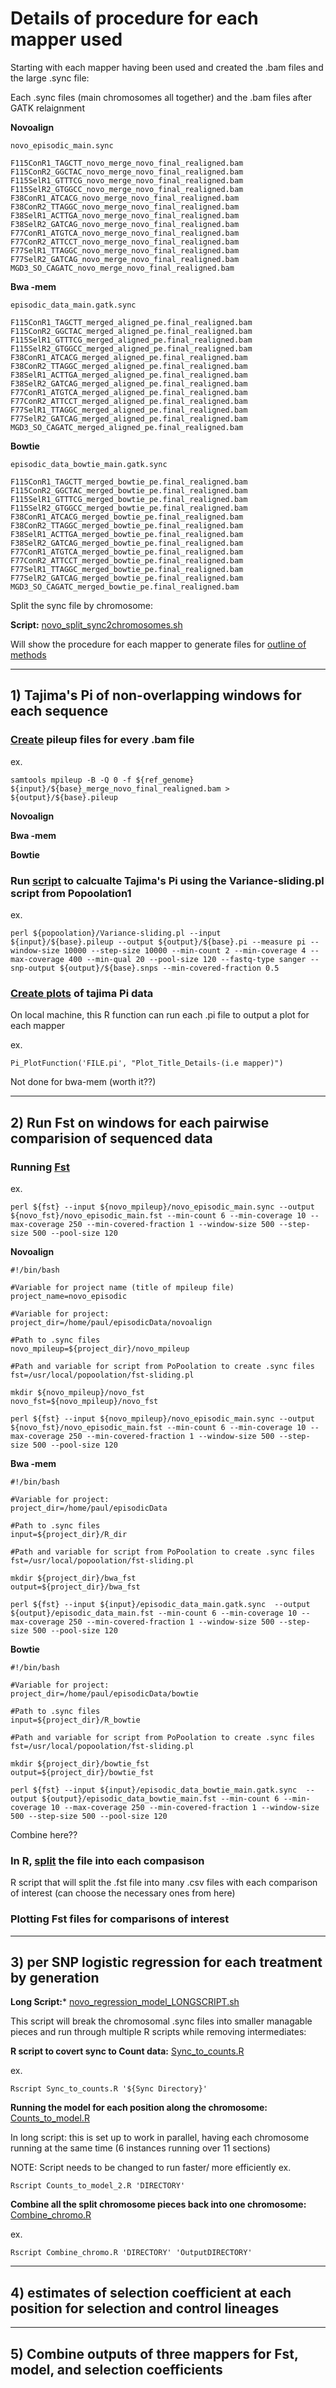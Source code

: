 # Details of procedure for each mapper used

Starting with each mapper having been used and created the .bam files and the large .sync file:

Each .sync files (main chromosomes all together) and the .bam files after GATK relaignment

**Novoalign**
```
novo_episodic_main.sync
```
```
F115ConR1_TAGCTT_novo_merge_novo_final_realigned.bam
F115ConR2_GGCTAC_novo_merge_novo_final_realigned.bam
F115SelR1_GTTTCG_novo_merge_novo_final_realigned.bam
F115SelR2_GTGGCC_novo_merge_novo_final_realigned.bam
F38ConR1_ATCACG_novo_merge_novo_final_realigned.bam
F38ConR2_TTAGGC_novo_merge_novo_final_realigned.bam
F38SelR1_ACTTGA_novo_merge_novo_final_realigned.bam
F38SelR2_GATCAG_novo_merge_novo_final_realigned.bam
F77ConR1_ATGTCA_novo_merge_novo_final_realigned.bam
F77ConR2_ATTCCT_novo_merge_novo_final_realigned.bam
F77SelR1_TTAGGC_novo_merge_novo_final_realigned.bam
F77SelR2_GATCAG_novo_merge_novo_final_realigned.bam
MGD3_SO_CAGATC_novo_merge_novo_final_realigned.bam
```

**Bwa -mem**
```
episodic_data_main.gatk.sync
```
```
F115ConR1_TAGCTT_merged_aligned_pe.final_realigned.bam
F115ConR2_GGCTAC_merged_aligned_pe.final_realigned.bam
F115SelR1_GTTTCG_merged_aligned_pe.final_realigned.bam
F115SelR2_GTGGCC_merged_aligned_pe.final_realigned.bam
F38ConR1_ATCACG_merged_aligned_pe.final_realigned.bam
F38ConR2_TTAGGC_merged_aligned_pe.final_realigned.bam
F38SelR1_ACTTGA_merged_aligned_pe.final_realigned.bam
F38SelR2_GATCAG_merged_aligned_pe.final_realigned.bam
F77ConR1_ATGTCA_merged_aligned_pe.final_realigned.bam
F77ConR2_ATTCCT_merged_aligned_pe.final_realigned.bam
F77SelR1_TTAGGC_merged_aligned_pe.final_realigned.bam
F77SelR2_GATCAG_merged_aligned_pe.final_realigned.bam
MGD3_SO_CAGATC_merged_aligned_pe.final_realigned.bam
```

**Bowtie**

```
episodic_data_bowtie_main.gatk.sync 
```
```
F115ConR1_TAGCTT_merged_bowtie_pe.final_realigned.bam
F115ConR2_GGCTAC_merged_bowtie_pe.final_realigned.bam
F115SelR1_GTTTCG_merged_bowtie_pe.final_realigned.bam
F115SelR2_GTGGCC_merged_bowtie_pe.final_realigned.bam
F38ConR1_ATCACG_merged_bowtie_pe.final_realigned.bam
F38ConR2_TTAGGC_merged_bowtie_pe.final_realigned.bam
F38SelR1_ACTTGA_merged_bowtie_pe.final_realigned.bam
F38SelR2_GATCAG_merged_bowtie_pe.final_realigned.bam
F77ConR1_ATGTCA_merged_bowtie_pe.final_realigned.bam
F77ConR2_ATTCCT_merged_bowtie_pe.final_realigned.bam
F77SelR1_TTAGGC_merged_bowtie_pe.final_realigned.bam
F77SelR2_GATCAG_merged_bowtie_pe.final_realigned.bam
MGD3_SO_CAGATC_merged_bowtie_pe.final_realigned.bam
```

Split the sync file by chromosome:

**Script:** [novo_split_sync2chromosomes.sh](https://github.com/PaulKnoops/episodicSequenceData/blob/master/Analysis_after_sync_2018_scripts/novo_split_sync2chromosomes.sh)

Will show the procedure for each mapper to generate files for [outline of methods](https://github.com/PaulKnoops/episodicSequenceData/blob/master/Analysis_after_sync_2018.md)

_______________________________________________________________________________________

## 1) Tajima's Pi of non-overlapping windows for each sequence

### [Create](https://github.com/PaulKnoops/episodicSequenceData/blob/master/Analysis_after_sync_2018_scripts/novo_Pi_pileups.sh) pileup files for every .bam file

ex.
```
samtools mpileup -B -Q 0 -f ${ref_genome} ${input}/${base}_merge_novo_final_realigned.bam > ${output}/${base}.pileup
```

**Novoalign**

**Bwa -mem**

**Bowtie**


### Run [script](https://github.com/PaulKnoops/episodicSequenceData/blob/master/Analysis_after_sync_2018_scripts/novo_tajima_pi.sh) to calcualte Tajima's Pi using the Variance-sliding.pl script from Popoolation1

ex. 
```
perl ${popoolation}/Variance-sliding.pl --input ${input}/${base}.pileup --output ${output}/${base}.pi --measure pi --window-size 10000 --step-size 10000 --min-count 2 --min-coverage 4 --max-coverage 400 --min-qual 20 --pool-size 120 --fastq-type sanger --snp-output ${output}/${base}.snps --min-covered-fraction 0.5
```


### [Create plots](https://github.com/PaulKnoops/episodicSequenceData/blob/master/Analysis_after_sync_2018_scripts/Pi_PlotFunction.R) of tajima Pi data

On local machine, this R function can run each .pi file to output a plot for each mapper

ex. 
```
Pi_PlotFunction('FILE.pi', "Plot_Title_Details-(i.e mapper)")
```

Not done for bwa-mem (worth it??)
_______________________________________________________________________________________

## 2) Run Fst on windows for each pairwise comparision of sequenced data

### Running [Fst](https://github.com/PaulKnoops/episodicSequenceData/blob/master/Analysis_after_sync_2018_scripts/Novo_Fst.sh)

ex.
```
perl ${fst} --input ${novo_mpileup}/novo_episodic_main.sync --output ${novo_fst}/novo_episodic_main.fst --min-count 6 --min-coverage 10 --max-coverage 250 --min-covered-fraction 1 --window-size 500 --step-size 500 --pool-size 120
```
**Novoalign**

```
#!/bin/bash

#Variable for project name (title of mpileup file)
project_name=novo_episodic

#Variable for project:
project_dir=/home/paul/episodicData/novoalign

#Path to .sync files
novo_mpileup=${project_dir}/novo_mpileup

#Path and variable for script from PoPoolation to create .sync files
fst=/usr/local/popoolation/fst-sliding.pl

mkdir ${novo_mpileup}/novo_fst
novo_fst=${novo_mpileup}/novo_fst

perl ${fst} --input ${novo_mpileup}/novo_episodic_main.sync --output ${novo_fst}/novo_episodic_main.fst --min-count 6 --min-coverage 10 --max-coverage 250 --min-covered-fraction 1 --window-size 500 --step-size 500 --pool-size 120
```

**Bwa -mem**
```
#!/bin/bash

#Variable for project:
project_dir=/home/paul/episodicData

#Path to .sync files
input=${project_dir}/R_dir

#Path and variable for script from PoPoolation to create .sync files
fst=/usr/local/popoolation/fst-sliding.pl

mkdir ${project_dir}/bwa_fst
output=${project_dir}/bwa_fst

perl ${fst} --input ${input}/episodic_data_main.gatk.sync  --output ${output}/episodic_data_main.fst --min-count 6 --min-coverage 10 --max-coverage 250 --min-covered-fraction 1 --window-size 500 --step-size 500 --pool-size 120
```

**Bowtie**
```
#!/bin/bash

#Variable for project:
project_dir=/home/paul/episodicData/bowtie

#Path to .sync files
input=${project_dir}/R_bowtie

#Path and variable for script from PoPoolation to create .sync files
fst=/usr/local/popoolation/fst-sliding.pl

mkdir ${project_dir}/bowtie_fst
output=${project_dir}/bowtie_fst

perl ${fst} --input ${input}/episodic_data_bowtie_main.gatk.sync  --output ${output}/episodic_data_bowtie_main.fst --min-count 6 --min-coverage 10 --max-coverage 250 --min-covered-fraction 1 --window-size 500 --step-size 500 --pool-size 120
```


Combine here??

### In R, [split](https://github.com/PaulKnoops/episodicSequenceData/blob/master/Analysis_after_sync_2018_scripts/novo_Fst_Split_Comparisons.R) the file into each compasison


R script that will split the .fst file into many .csv files with each comparison of interest (can choose the necessary ones from here)

### Plotting Fst files for comparisons of interest




_______________________________________________________________________________________

## 3) per SNP logistic regression for each treatment by generation

**Long Script:*** [novo_regression_model_LONGSCRIPT.sh](https://github.com/PaulKnoops/episodicSequenceData/blob/master/Analysis_after_sync_2018_scripts/novo_regression_model_LONGSCRIPT.sh)

This script will break the chromosomal .sync files into smaller managable pieces and run through multiple R scripts while removing intermediates:

**R script to covert sync to Count data:** [Sync_to_counts.R](https://github.com/PaulKnoops/episodicSequenceData/blob/master/Analysis_after_sync_2018_scripts/Sync_to_counts.R)

ex.
```
Rscript Sync_to_counts.R '${Sync Directory}'
```

**Running the model for each position along the chromosome:** [Counts_to_model.R](https://github.com/PaulKnoops/episodicSequenceData/blob/master/Analysis_after_sync_2018_scripts/Counts_to_model.R)

In long script: this is set up to work in parallel, having each chromosome running at the same time (6 instances running over 11 sections)

NOTE: Script needs to be changed to run faster/ more efficiently
ex.
```
Rscript Counts_to_model_2.R 'DIRECTORY'
```

**Combine all the split chromosome pieces back into one chromosome:** [Combine_chromo.R](https://github.com/PaulKnoops/episodicSequenceData/blob/master/Analysis_after_sync_2018_scripts/Combine_chromo.R)

ex.
```
Rscript Combine_chromo.R 'DIRECTORY' 'OutputDIRECTORY'
```



_______________________________________________________________________________________

## 4) estimates of selection coefficient at each position for selection and control lineages




_______________________________________________________________________________________

## 5) Combine outputs of three mappers for Fst, model, and selection coefficients

